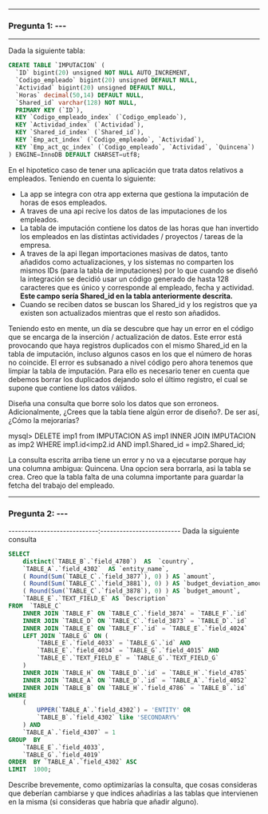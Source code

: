 -----------------------------------------------------
### Pregunta 1:  ---
-----------------------------------------------------
Dada la siguiente tabla:

```sql
CREATE TABLE `IMPUTACION` (
  `ID` bigint(20) unsigned NOT NULL AUTO_INCREMENT,
  `Codigo_empleado` bigint(20) unsigned DEFAULT NULL,
  `Actividad` bigint(20) unsigned DEFAULT NULL,
  `Horas` decimal(50,14) DEFAULT NULL,
  `Shared_id` varchar(128) NOT NULL,
  PRIMARY KEY (`ID`),
  KEY `Codigo_empleado_index` (`Codigo_empleado`),
  KEY `Actividad_index` (`Actividad`),
  KEY `Shared_id_index` (`Shared_id`),
  KEY `Emp_act_index` (`Codigo_empleado`, `Actividad`),
  KEY `Emp_act_qc_index` (`Codigo_empleado`, `Actividad`, `Quincena`)
) ENGINE=InnoDB DEFAULT CHARSET=utf8;
```

En el hipotetico caso de tener una aplicación que trata datos relativos a empleados.
Teniendo en cuenta lo siguiente:

- La app se integra con otra app externa que gestiona la imputación de horas de
esos empleados.
- A traves de una api recive los datos de las imputaciones de los empleados.
- La tabla de imputación contiene los datos de las horas que han invertido los
empleados en las distintas actividades / proyectos / tareas de la empresa.
- A traves de la api llegan importaciones masivas de datos, tanto añadidos como
actualizaciones, y los sistemas no comparten los mismos IDs (para la tabla de 
imputaciones) por lo que cuando se diseñó la integración se decidió usar un código
generado de hasta 128 caracteres que es único y corresponde al empleado, fecha y
actividad. **Este campo sería Shared_id en la tabla anteriormente descrita.**
- Cuando se reciben datos se buscan los Shared_id y los registros que ya existen
son actualizados mientras que el resto son añadidos.

Teniendo esto en mente, un día se descubre que hay un error en el código que se
encarga de la inserción / actualización de datos. Este error está provocando que
haya registros duplicados con el mismo Shared_id en la tabla de imputación,
incluso algunos casos en los que el número de horas no coincide. El error es
subsanado a nivel código pero ahora tenemos que limpiar la tabla de imputación.
Para ello es necesario tener en cuenta que debemos borrar los duplicados dejando
solo el último registro, el cual se supone que contiene los datos válidos.

Diseña una consulta que borre solo los datos que son erroneos. Adicionalmente,
¿Crees que la tabla tiene algún error de diseño?. De ser así, ¿Cómo la mejorarías?


 mysql> DELETE imp1 from IMPUTACION AS imp1 
	INNER JOIN IMPUTACION as imp2
	WHERE imp1.id<imp2.id AND imp1.Shared_id = imp2.Shared_id;
	
 La consulta escrita arriba tiene un error y no va a ejecutarse porque hay una columna ambigua: Quincena. Una opcion sera borrarla, asi la tabla se crea. Creo que la tabla falta de una columna importante para guardar la fetcha del trabajo del empleado.


-----------------------------------------------------
### Pregunta 2: ---
----------------------------:-------------------------
Dada la siguiente consulta

```sql
SELECT
    distinct(`TABLE_B`.`field_4780`)  AS  `country`,
    `TABLE_A`.`field_4302`  AS `entity_name`,
    ( Round(Sum(`TABLE_C`.`field_3877`), 0) ) AS `amount`, 
    ( Round(Sum(`TABLE_C`.`field_3881`), 0) ) AS `budget_deviation_amount`,
    ( Round(Sum(`TABLE_C`.`field_3878`), 0) ) AS `budget_amount`,
	`TABLE_E`.`TEXT_FIELD_E` AS `Description`
FROM  `TABLE_C` 
    INNER JOIN `TABLE_F` ON `TABLE_C`.`field_3874` = `TABLE_F`.`id` 
    INNER JOIN `TABLE_D` ON `TABLE_C`.`field_3873` = `TABLE_D`.`id` 
    INNER JOIN `TABLE_E` ON `TABLE_F`.`id` = `TABLE_E`.`field_4024` 
    LEFT JOIN `TABLE_G` ON (
        `TABLE_E`.`field_4033` = `TABLE_G`.`id` AND
        `TABLE_E`.`field_4034` = `TABLE_G`.`field_4015` AND
        `TABLE_E`.`TEXT_FIELD_E` = `TABLE_G`.`TEXT_FIELD_G`
    )
    INNER JOIN `TABLE_H` ON `TABLE_D`.`id` = `TABLE_H`.`field_4785` 
    INNER JOIN `TABLE_A` ON `TABLE_D`.`id` = `TABLE_A`.`field_4052`
    INNER JOIN `TABLE_B` ON `TABLE_H`.`field_4786` = `TABLE_B`.`id` 
WHERE 
    (
        UPPER(`TABLE_A`.`field_4302`) = 'ENTITY' OR
        `TABLE_B`.`field_4302` like 'SECONDARY%'
    ) AND
    `TABLE_A`.`field_4307` = 1 
GROUP  BY
    `TABLE_E`.`field_4033`, 
	`TABLE_G`.`field_4019`
ORDER  BY `TABLE_A`.`field_4302` ASC 
LIMIT  1000;
```

Describe brevemente, como optimizarías la consulta, que cosas consideras que
deberían cambiarse y que indices añadirías a las tablas que intervienen en la
misma (si consideras que habría que añadir alguno).

 














